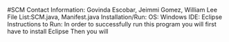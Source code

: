 #SCM
Contact Information: Govinda Escobar, Jeimmi Gomez, William Lee
File List:SCM.java, Manifest.java
Installation/Run: 
  OS: Windows
  IDE: Eclipse
  Instructions to Run:
  In order to successfully run this program you will first have to install Eclipse
  Then you will 
